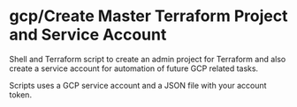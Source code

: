 # gcp/Create Master Terraform Project and Service Account
Shell and Terraform script to create an admin project for Terraform and also create a service account for automation of future GCP related tasks.

Scripts uses a GCP service account and a JSON file with your account token.
